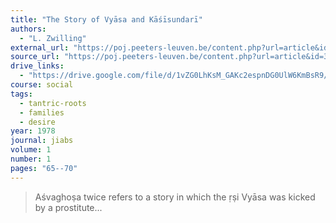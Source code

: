 ```yaml
---
title: "The Story of Vyāsa and Kāśīsundarī"
authors:
  - "L. Zwilling"
external_url: "https://poj.peeters-leuven.be/content.php?url=article&id=3286392&journal_code=JIABS&download=yes&f=.pdf"
source_url: "https://poj.peeters-leuven.be/content.php?url=article&id=3286392&journal_code=JIABS"
drive_links:
  - "https://drive.google.com/file/d/1vZG0LhKsM_GAKc2espnDG0UlW6KmBsR9/view?usp=drivesdk"
course: social
tags:
  - tantric-roots
  - families
  - desire
year: 1978
journal: jiabs
volume: 1
number: 1
pages: "65--70"
---
```


> Aśvaghoṣa twice refers to a story in which the ṛṣi Vyāsa was kicked by a prostitute...

